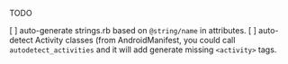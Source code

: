 TODO

[ ] auto-generate strings.rb based on `@string/name` in attributes.
[ ] auto-detect Activity classes (from AndroidManifest, you could call
    `autodetect_activities` and it will add generate missing `<activity>` tags.
